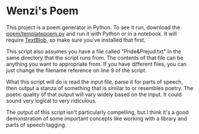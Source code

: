 # Wenzi's Poem

This project is a poem generator in Python. To see it run, download the [poem/templatepoem.py](Pride&Prejud.py) and run it with Python or in a notebook. It will require [TextBlob](https://textblob.readthedocs.io), so make sure you've installed that first. 

This script also assumes you have a file called "Pride&Prejud.txt" in the same directory that the script runs from. The contents of that file can be anything you want to appropriate from. If you have different files, you can just change the filename reference on line 9 of the script.

What this script will do is read the input file, parse it for parts of speech, then output a stanza of something that is similar to or resembles poetry. The poetic quality of that output will vary widely based on the input. It could sound very logical to very ridiculous.

The output of this script isn't particularly compelling, but I think it's a good demonstration of some important concepts like working with a library and parts of speech tagging.


